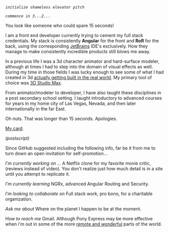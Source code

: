 _`initialize shameless elevator pitch`_

_`commence in 3...2...`_

You look like someone who could spare 15 seconds!

I am a front end developer currently trying to cement my full stack credentials. My stack is consistently **Angular** for the front and **RoR** for the back, using the corresponding [JetBrains](https://www.jetbrains.com/products.html) IDE's exclusively. How they manage to make consistently incredible products still blows me away. 

In a previous life I was a 3d character animator and hard-surface modeler, although at times I had to step into the domain of visual effects as well. During my time in those fields I was lucky enough to see some of what I had created in 3d [actually getting built in the real world](https://www.caesars.com/linq/high-roller). My primary tool of choice was [3D Studio Max](https://asean.autodesk.com/products/3ds-max/overview).

From animator/modeler to developer, I have also taught these disciplines in a post secondary school setting. I taught introductory to advanced courses for years in my home city of Las Vegas, Nevada, and then later internationally in the far East.

Oh nuts. That was longer than 15 seconds. Apologies. 

[My card](https://www.linkedin.com/in/squareearther/).

_(postscript)_

Since GitHub suggested including the following info, far be it from me to turn down an open invitation for self-promotion... 

_I’m currently working on ..._
A Netflix clone for my favorite movie critic, (reviews instead of video). You don't realize just how much detail is in a site until you attempt to replicate it. 

_I’m currently learning_
NGRx, advanced Angular Routing and Security.

_I’m looking to collaborate on_
Full stack work, pro bono, for a charitable organization.

_Ask me about_
Where on the planet I happen to be at the moment.

_How to reach me_
Gmail. Although Pony Express may be more effective when i'm out in some of the more [remote and wonderful](https://en.wikipedia.org/wiki/Havasu_Falls) parts of the world.


